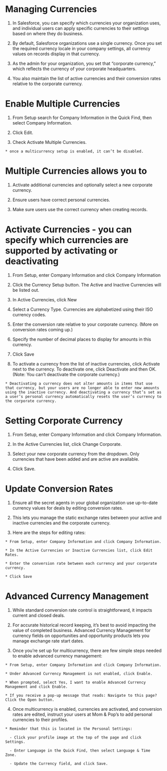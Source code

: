 # Managing Currencies 

  1. In Salesforce, you can specify which currencies your organization uses, and individual users can apply specific currencies to their settings based on where they do business.

  2. By default, Salesforce organizations use a single currency. Once you set the required currency locale in your company settings, all currency values on records display in that currency.

  3. As the admin for your organization, you set that “corporate currency,” which reflects the currency of your corporate headquarters. 

  4. You also maintain the list of active currencies and their conversion rates relative to the corporate currency. 

# Enable Multiple Currencies
 
  1. From Setup search for Company Information in the Quick Find, then select Company Information.

  2. Click Edit.

  3. Check Activate Multiple Currencies.

    * once a multicurrency setup is enabled, it can’t be disabled.

# Multiple Currencies allows you to 

  1. Activate additional currencies and optionally select a new corporate currency.

  2. Ensure users have correct personal currencies.

  3. Make sure users use the correct currency when creating records.

# Activate Currencies - you can specify which currencies are supported by activating or deactivating

  1. From Setup, enter Company Information and click Company Information

  2. Click the Currency Setup button. The Active and Inactive Currencies will be listed out. 

  3. In Active Currencies, click New

  4. Select a Currency Type. Currencies are alphabetized using their ISO currency codes.

  5. Enter the conversion rate relative to your corporate currency. (More on conversion rates coming up.)

  6. Specify the number of decimal places to display for amounts in this currency.

  7. Click Save 

  8. To activate a currency from the list of inactive currencies, click Activate next to the currency. To deactivate one, click Deactivate and then OK. (Note: You can’t deactivate the corporate currency.)

    * Deactivating a currency does not alter amounts in items that use that currency, but your users are no longer able to enter new amounts using the inactive currency. And deactivating a currency that’s set as a user’s personal currency automatically resets the user’s currency to the corporate currency.

# Setting Corporate Currency 

  1. From Setup, enter Company Information and click Company Information.

  2. In the Active Currencies list, click Change Corporate. 

  3. Select your new corporate currency from the dropdown. Only currencies that have been added and are active are available.

  4. Click Save.

# Update Conversion Rates 

  1. Ensure all the secret agents in your global organization use up-to-date currency values for deals by editing conversion rates. 

  2. This lets you manage the static exchange rates between your active and inactive currencies and the corporate currency.

  3. Here are the steps for editing rates:

    * From Setup, enter Company Information and click Company Information.

    * In the Active Currencies or Inactive Currencies list, click Edit Rates.

    * Enter the conversion rate between each currency and your corporate currency.

    * Click Save 

# Advanced Currency Management 

  1. While standard conversion rate control is straightforward, it impacts current and closed deals. 

  2. For accurate historical record keeping, it’s best to avoid impacting the value of completed business. Advanced Currency Management for currency fields on opportunities and opportunity products lets you manage exchange rate start dates.

  3. Once you’re set up for multicurrency, there are few simple steps needed to enable advanced currency management:

    * From Setup, enter Company Information and click Company Information.

    * Under Advanced Currency Management is not enabled, click Enable.
    
    * When prompted, select Yes, I want to enable Advanced Currency Management and click Enable. 

    * If you receive a pop-up message that reads: Navigate to this page? Click the Open button.

  4. Once multicurrency is enabled, currencies are activated, and conversion rates are edited, instruct your users at Mom & Pop’s to add personal currencies to their profiles.

    * Reminder that this is located in the Personal Settings:

      - Click your profile image at the top of the page and click Settings.

      - Enter Language in the Quick Find, then select Language & Time Zone.

      - Update the Currency field, and click Save.

